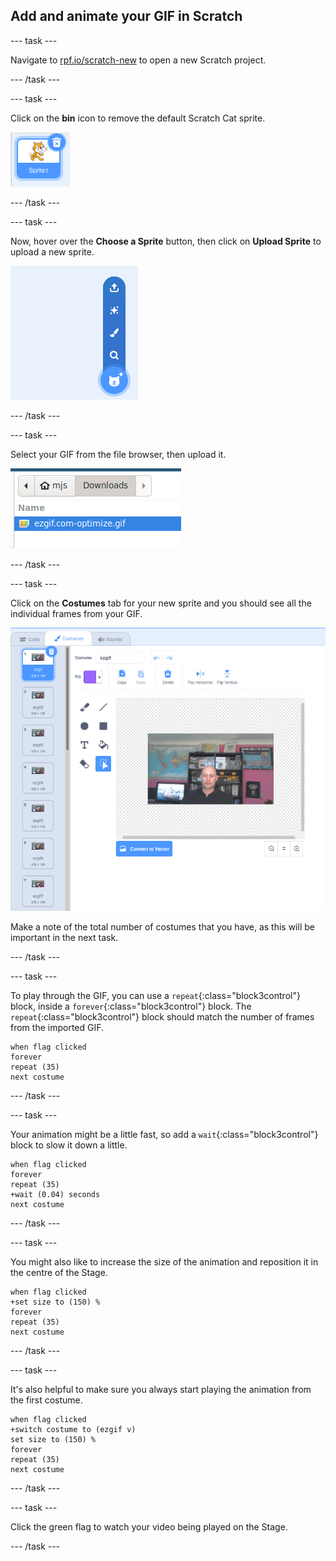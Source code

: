 ## Add and animate your GIF in Scratch

--- task ---

Navigate to [rpf.io/scratch-new](https://rpf.io/scratch-new) to open a new Scratch project.

--- /task ---

--- task ---

Click on the **bin** icon to remove the default Scratch Cat sprite.

![image showing cat sprite with trashcan icon](images/delete-sprite.png)

--- /task ---

--- task ---

Now, hover over the **Choose a Sprite** button, then click on **Upload Sprite** to upload a new sprite.

![image showing the choose a sprite menu option with upload a sprite selected](images/upload-sprite.png)

--- /task ---

--- task ---

Select your GIF from the file browser, then upload it.

![image showing selection of GIF in the file browser](images/select-gif.png)

--- /task ---

--- task ---

Click on the **Costumes** tab for your new sprite and you should see all the individual frames from your GIF.

![image showing the GIF converted into individual costumes within Scratch](images/gif-costumes.png)

Make a note of the total number of costumes that you have, as this will be important in the next task.

--- /task ---

--- task ---

To play through the GIF, you can use a `repeat`{:class="block3control"} block, inside a `forever`{:class="block3control"} block. The `repeat`{:class="block3control"} block should match the number of frames from the imported GIF.

```blocks3
when flag clicked
forever
repeat (35)
next costume
```
--- /task ---

--- task ---

Your animation might be a little fast, so add a `wait`{:class="block3control"} block to slow it down a little.


```blocks3
when flag clicked
forever
repeat (35)
+wait (0.04) seconds
next costume
```

--- /task ---

--- task ---

You might also like to increase the size of the animation and reposition it in the centre of the Stage.

```blocks3
when flag clicked
+set size to (150) %
forever
repeat (35)
next costume
```

--- /task ---

--- task ---

It's also helpful to make sure you always start playing the animation from the first costume.

```blocks3
when flag clicked
+switch costume to (ezgif v)
set size to (150) %
forever
repeat (35)
next costume
```

--- /task ---


--- task ---

Click the green flag to watch your video being played on the Stage.

--- /task ---





